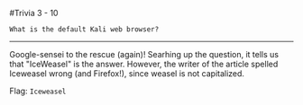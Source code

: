 #Trivia 3 - 10

	What is the default Kali web browser?

-------

Google-sensei to the rescue (again)! Searhing up the question, it tells us that "IceWeasel" is the answer. However, the writer of the article spelled Iceweasel wrong (and Firefox!), since weasel is not capitalized.

Flag: `Iceweasel`